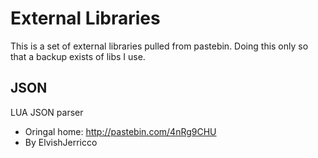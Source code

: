 # External Libraries

This is a set of external libraries pulled from pastebin. Doing this only so that a backup exists of libs I use.

JSON
----

LUA JSON parser
- Oringal home: http://pastebin.com/4nRg9CHU
- By ElvishJerricco

